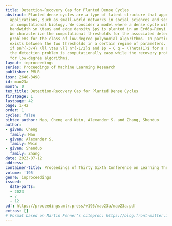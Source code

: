 ```yaml
---
title: Detection-Recovery Gap for Planted Dense Cycles
abstract: Planted dense cycles are a type of latent structure that appears in many
  applications, such as small-world networks in social sciences and sequence assembly
  in computational biology. We consider a model where a dense cycle with expected
  bandwidth $n \tau$ and edge density $p$ is planted in an Erdős–Rényi graph $G(n,q)$.
  We characterize the computational thresholds for the associated detection and recovery
  problems for the class of low-degree polynomial algorithms. In particular, a gap
  exists between the two thresholds in a certain regime of parameters. For example,
  if $n^{-3/4} \ll \tau \ll n^{-1/2}$ and $p = C q = \Theta(1)$ for a constant $C>1$,
  the detection problem is computationally easy while the recovery problem is hard
  for low-degree algorithms.
layout: inproceedings
series: Proceedings of Machine Learning Research
publisher: PMLR
issn: 2640-3498
id: mao23a
month: 0
tex_title: Detection-Recovery Gap for Planted Dense Cycles
firstpage: 1
lastpage: 42
page: 1-42
order: 1
cycles: false
bibtex_author: Mao, Cheng and Wein, Alexander S. and Zhang, Shenduo
author:
- given: Cheng
  family: Mao
- given: Alexander S.
  family: Wein
- given: Shenduo
  family: Zhang
date: 2023-07-12
address: 
container-title: Proceedings of Thirty Sixth Conference on Learning Theory
volume: '195'
genre: inproceedings
issued:
  date-parts:
  - 2023
  - 7
  - 12
pdf: https://proceedings.mlr.press/v195/mao23a/mao23a.pdf
extras: []
# Format based on Martin Fenner's citeproc: https://blog.front-matter.io/posts/citeproc-yaml-for-bibliographies/
---
```


